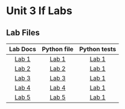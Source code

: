 # Unit 3 If Labs

## Lab Files
|Lab Docs | Python file| Python tests |
|:---:|:---:|:---:|
| [Lab 1](/labDocs/Lab1.md) | [Lab 1](/labs/Lab1.py) | [Lab 1](/tests/Lab1.py) |
| [Lab 2](/labDocs/Lab2.md) | [Lab 2](/labs/Lab2.py) | [Lab 1](/tests/Lab2.py) |
| [Lab 3](/labDocs/Lab3.md) | [Lab 3](/labs/Lab3.py) | [Lab 1](/tests/Lab3.py) |
| [Lab 4](/labDocs/Lab4.md) | [Lab 4](/labs/Lab4.py) | [Lab 1](/tests/Lab4.py) |
| [Lab 5](/labDocs/Lab5.md) | [Lab 5](/labs/Lab5.py) | [Lab 1](/tests/Lab5.py) |


